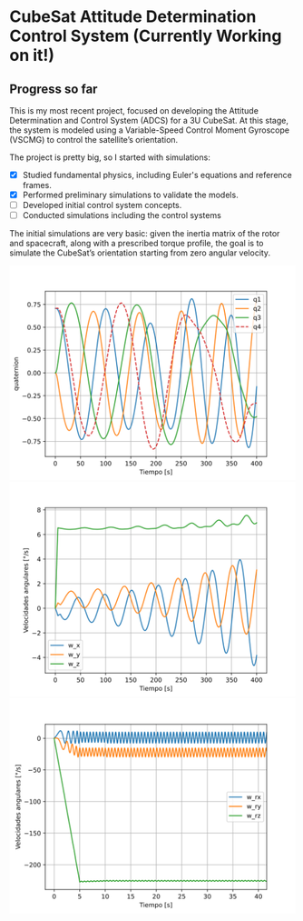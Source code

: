 # CubeSat Attitude Determination Control System (Currently Working on it!)
## Progress so far
This is my most recent project, focused on developing the Attitude Determination and Control System (ADCS) for a 3U CubeSat. At this stage, the system is modeled using a Variable-Speed Control Moment Gyroscope (VSCMG) to control the satellite’s orientation.

The project is pretty big, so I started with simulations:
- [x] Studied fundamental physics, including Euler's equations and reference frames.
- [x] Performed preliminary simulations to validate the models.
- [ ] Developed initial control system concepts.
- [ ] Conducted simulations including the control systems

The initial simulations are very basic: given the inertia matrix of the rotor and spacecraft, along with a prescribed torque profile, the goal is to simulate the CubeSat’s orientation starting from zero angular velocity.
<div align="center">
  <img src="docs/images/attitude.svg" alt="/images/H.svg" width="800"/>
</div>
<div align="center">
  <img src="docs/images/w.svg" alt="/images/H.svg" width="800"/>
</div>
<div align="center">
  <img src="docs/images/wr.svg" alt="/images/H.svg" width="800"/>
</div>
